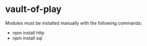 # vault-of-play
Modules must be installed manually with the following commands:
- npm install http
- npm install sql
